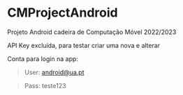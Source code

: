 # CMProjectAndroid
Projeto Android cadeira de Computação Móvel 2022/2023

API Key excluída, para testar criar uma nova e alterar

Conta para login na app:

> User: android@ua.pt

> Pass: teste123
